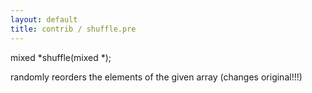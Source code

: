 ```yaml
---
layout: default
title: contrib / shuffle.pre
---
```



mixed *shuffle(mixed *);

randomly reorders the elements of the given array (changes original!!!)
